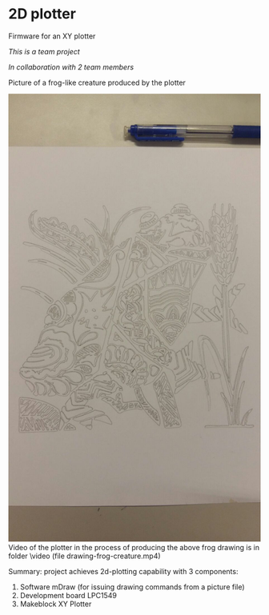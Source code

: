 # 2D plotter
Firmware for an XY plotter

_This is a team project_

_In collaboration with 2 team members_

Picture of a frog-like creature produced by the plotter

![Picture of a frog-like creature](/picture/frog-creature.jpeg)
Video of the plotter in the process of producing the above frog drawing is in folder \video (file drawing-frog-creature.mp4)

Summary: project achieves 2d-plotting capability with 3 components:

  1. Software mDraw (for issuing drawing commands from a picture file)
  1. Development board LPC1549
  1. Makeblock XY Plotter
